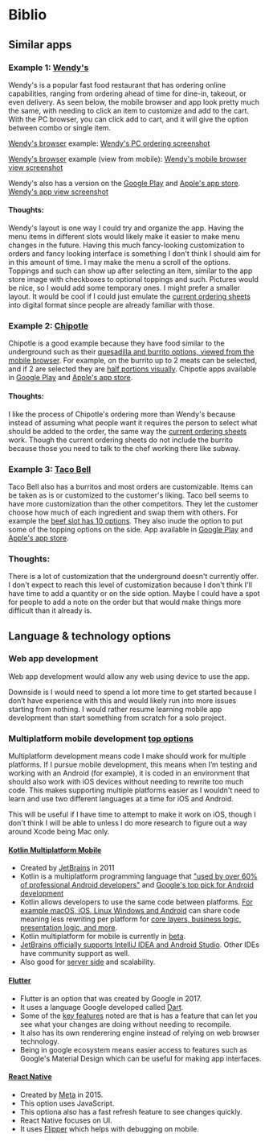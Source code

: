 # Biblio

## Similar apps

### Example 1: [Wendy's](https://order.wendys.com/categories?site=menu&lang=en_US)

Wendy's is a popular fast food restaurant that has ordering online capabilities, ranging from ordering ahead of time for dine-in, takeout, or even delivery.
As seen below, the mobile browser and app look pretty much the same, with needing to click an item to customize and add to the cart. With the PC browser, you can click add to cart, and it will give the option between combo or single item.

[Wendy's browser][1] example:
[Wendy's PC ordering screenshot](https://github.com/Hanover-CS/HC24-Luuk-Crawford-Senior-Project/assets/32851596/c66e8ef7-ba24-4c58-b5c0-6485cb900e8d)

[Wendy's browser][1] example (view from mobile):
[Wendy's mobile browser view screenshot](https://github.com/Hanover-CS/HC24-Luuk-Crawford-Senior-Project/assets/32851596/2c80eb13-3fe6-4da7-85f0-2dbb5049ad71)

Wendy's also has a version on the [Google Play][2] and [Apple's app store][3].
[Wendy's app view screenshot](https://github.com/Hanover-CS/HC24-Luuk-Crawford-Senior-Project/assets/32851596/67cf3bfd-43c7-40b5-a942-7f0cfe5f7462)


#### Thoughts:
  Wendy's layout is one way I could try and organize the app. Having the menu items in different slots would likely make it easier to make menu changes in the future. Having this much fancy-looking customization to orders and fancy looking interface is something I don't think I should aim for in this amount of time. I may make the menu a scroll of the options. Toppings and such can show up after selecting an item, similar to the app store image with checkboxes to optional toppings and such. Pictures would be nice, so I would add some temporary ones. I might prefer a smaller layout. It would be cool if I could just emulate the [current ordering sheets](https://github.com/Hanover-CS/HC24-Luuk-Crawford-Senior-Project/assets/32851596/19be7b5f-ed5d-42bb-882a-7042fcce4b22) into digital format since people are already familiar with those. 

### Example 2: [Chipotle](https://www.chipotle.com/) 

Chipotle is a good example because they have food similar to the underground such as their [quesadilla and burrito options, viewed from the mobile browser](https://github.com/Hanover-CS/HC24-Luuk-Crawford-Senior-Project/assets/32851596/353d2fc6-e825-4613-a81b-7232145e9a7b). For example, on the burrito up to 2 meats can be selected, and if 2 are selected they are [half portions visually](https://github.com/Hanover-CS/HC24-Luuk-Crawford-Senior-Project/assets/32851596/fbe3fa9d-8ac7-4149-b638-e803b37f4629). Chipotle apps available in [Google Play](https://play.google.com/store/apps/details?id=com.chipotle.ordering) and [Apple's app store](https://apps.apple.com/us/app/chipotle-fresh-food-fast/id327228455).

#### Thoughts:
  I like the process of Chipotle's ordering more than Wendy's because instead of assuming what people want it requires the person to select what should be added to the order, the same way the [current ordering sheets](https://github.com/Hanover-CS/HC24-Luuk-Crawford-Senior-Project/assets/32851596/19be7b5f-ed5d-42bb-882a-7042fcce4b22) work. Though the current ordering sheets do not include the burrito because those you need to talk to the chef working there like subway.

### Example 3: [Taco Bell](https://www.tacobell.com/food)

Taco Bell also has a burritos and most orders are customizable. Items can be taken as is or customized to the customer's liking. Taco bell seems to have more customization than the other competitors. They let the customer choose how much of each ingredient and swap them with others. For example the [beef slot has 10 options](https://github.com/Hanover-CS/HC24-Luuk-Crawford-Senior-Project/assets/32851596/5be3b2bd-814c-4f92-b772-28643185b69c). They also inude the option to put some of the topping options on the side. App available in [Google Play](https://play.google.com/store/apps/details?id=com.tacobell.ordering&hl=en) and [Apple's app store](https://apps.apple.com/us/app/taco-bell-fast-food-delivery/id497387361).


### Thoughts:
  There is a lot of customization that the underground doesn't currently offer. I don't expect to reach this level of customization because I don't think I'll have time to add a quantity or on the side option. Maybe I could have a spot for people to add a note on the order but that would make things more difficult than it already is.


## Language & technology options

### Web app development
Web app development would allow any web using device to use the app.

Downside is I would need to spend a lot more time to get started because I don’t have experience with this and would likely run into more issues starting from nothing. I would rather resume learning mobile app development than start something from scratch for a solo project.

### Multiplatform mobile development [top options](https://kotlinlang.org/docs/cross-platform-frameworks.html#kotlin-multiplatform-mobile)
Multiplatform development means code I make should work for multiple platforms. If I pursue mobile development, this means when I’m testing and working with an Android (for example), it is coded in an environment that should also work with iOS devices without needing to rewrite too much code. This makes supporting multiple platforms easier as I wouldn't need to learn and use two different languages at a time for iOS and Android.

This will be useful if I have time to attempt to make it work on iOS, though I don't think I will be able to unless I do more research to figure out a way around Xcode being Mac only.

#### [Kotlin Multiplatform Mobile](https://kotlinlang.org/docs/multiplatform-mobile-getting-started.html)
- Created by [JetBrains](https://www.jetbrains.com/) in 2011
- Kotlin is a multiplatform programming language that ["used by over 60% of professional Android developers"](https://developer.android.com/kotlin) and [Google's top pick for Android development](https://techcrunch.com/2022/08/18/five-years-later-google-is-still-all-in-on-kotlin/)
- Kotlin allows developers to use the same code between platforms. [For example macOS, iOS, Linux Windows and Android](https://kotlinlang.org/docs/native-overview.html#target-platforms) can share code meaning less rewriting per platform for [core layers, business logic, presentation logic, and more](https://kotlinlang.org/docs/multiplatform-mobile-faq.html).
- Kotlin multiplatform for mobile is currently in [beta](https://kotlinlang.org/docs/components-stability.html#stability-levels-explained).
- [JetBrains officially supports IntelliJ IDEA and Android Studio](https://kotlinlang.org/docs/kotlin-ide.html#intellij-idea). Other IDEs have community support as well.
- Also good for [server side](https://kotlinlang.org/docs/server-overview.html#frameworks-for-server-side-development-with-kotlin) and scalability. 

#### [Flutter](https://flutter.dev/)
- Flutter is an option that was created by Google in 2017.
- It uses a language Google developed called [Dart](https://developers.google.com/learn/topics/dart).
- Some of the [key features](https://kotlinlang.org/docs/cross-platform-frameworks.html#react-native) noted are that is has a feature that can let you see what your changes are doing without needing to recompile.
- It also has its own renderering engine instead of relying on web browser technology.
- Being in google ecosystem means easier access to features such as Google's Material Design which can be useful for making app interfaces.

#### [React Native](https://reactnative.dev/)
- Created by [Meta](https://about.meta.com/) in 2015.
- This option uses JavaScript.
- This optiona also has a fast refresh feature to see changes quickly.
- React Native focuses on UI.
- It uses [Flipper](https://fbflipper.com/) which helps with debugging on mobile.



[1]: https://order.wendys.com/categories?site=menu&lang=en_US
[2]: https://play.google.com/store/apps/details?id=com.wendys.nutritiontool
[3]: https://apps.apple.com/us/app/wendys/id540518599
